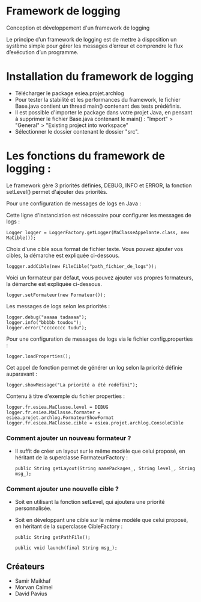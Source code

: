 Framework de logging
===

Conception et développement d'un framework de logging

Le principe d’un framework de logging est de mettre à disposition un
système simple pour gérer les messages d’erreur et comprendre le flux
d’exécution d’un programme.

# Installation du framework de logging

* Télécharger le package esiea.projet.archlog
* Pour tester la stabilité et les performances du framework, le fichier Base.java contient un thread main() contenant des tests prédéfinis.
* Il est possible d'importer le package dans votre projet Java, en pensant à supprimer le fichier Base.java contenant le main() : "Import" > "General" > "Existing project into workspace"
* Sélectionner le dossier contenant le dossier "src".


# Les fonctions du framework de logging :
	
Le framework gère 3 priorités définies, DEBUG, INFO et ERROR, la fonction setLevel() permet d'ajouter des priorités.
	
Pour une configuration de messages de logs en Java :
	
Cette ligne d'instanciation est nécessaire pour configurer les messages de logs :
	
	Logger logger = LoggerFactory.getLogger(MaClasseAppelante.class, new MaCible());
  
Choix d'une cible sous format de fichier texte. Vous pouvez ajouter vos cibles, la démarche est expliquée ci-dessous.

	loggger.addCible(new FileCible("path_fichier_de_logs"));
  
Voici un formateur par défaut, vous pouvez ajouter vos propres formateurs, la démarche est expliquée ci-dessous.

	logger.setFormateur(new Formateur());
	
Les messages de logs selon les priorités :

	logger.debug("aaaaa tadaaaa");
	logger.info("bbbbb toudou");
	logger.error("cccccccc tudu");
		
Pour une configuration de messages de logs via le fichier config.properties :

	logger.loadProperties();
	
Cet appel de fonction permet de générer un log selon la priorité définie auparavant :
	
	logger.showMessage("La priorité a été redéfini");
	
Contenu à titre d'exemple du fichier properties :

	logger.fr.esiea.MaClasse.level = DEBUG
	logger.fr.esiea.MaClasse.formater = esiea.projet.archlog.FormateurShowFormat
  	logger.fr.esiea.MaClasse.cible = esiea.projet.archlog.ConsoleCible

### Comment ajouter un nouveau formateur ?
* Il suffit de créer un layout sur le même modèle que celui proposé, en héritant de la superclasse FormateurFactory :
 
    ```public String getLayout(String namePackages_, String level_, String msg_);```

### Comment ajouter une nouvelle cible ?
* Soit en utilisant la fonction setLevel, qui ajoutera une priorité personnalisée.
* Soit en développant une cible sur le même modèle que celui proposé, en héritant de la superclasse CibleFactory :

    ```public String getPathFile();```
    
    ```public void launch(final String msg_);```

## Créateurs
* Samir Maikhaf
* Morvan Calmel
* David Pavius
